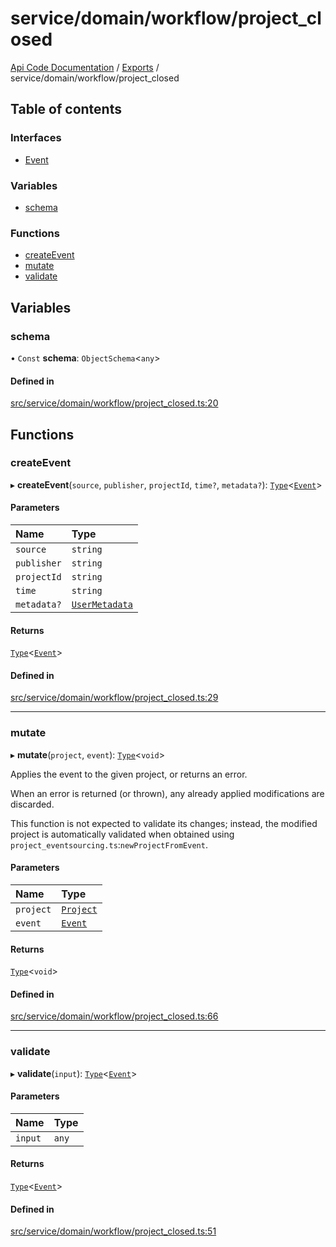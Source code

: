 # service/domain/workflow/project\_closed
 
[Api Code Documentation](../README.md) / [Exports](../modules.md) / service/domain/workflow/project\_closed

## Table of contents

### Interfaces

- [Event](../interfaces/service_domain_workflow_project_closed.Event.md)

### Variables

- [schema](service_domain_workflow_project_closed.md#schema)

### Functions

- [createEvent](service_domain_workflow_project_closed.md#createevent)
- [mutate](service_domain_workflow_project_closed.md#mutate)
- [validate](service_domain_workflow_project_closed.md#validate)

## Variables

### schema

• `Const` **schema**: `ObjectSchema`\<`any`\>

#### Defined in

[src/service/domain/workflow/project_closed.ts:20](https://github.com/openkfw/TruBudget/blob/3cf6626/api/src/service/domain/workflow/project_closed.ts#L20)

## Functions

### createEvent

▸ **createEvent**(`source`, `publisher`, `projectId`, `time?`, `metadata?`): [`Type`](result.md#type)\<[`Event`](../interfaces/service_domain_workflow_project_closed.Event.md)\>

#### Parameters

| Name | Type |
| :------ | :------ |
| `source` | `string` |
| `publisher` | `string` |
| `projectId` | `string` |
| `time` | `string` |
| `metadata?` | [`UserMetadata`](service_domain_metadata.md#usermetadata) |

#### Returns

[`Type`](result.md#type)\<[`Event`](../interfaces/service_domain_workflow_project_closed.Event.md)\>

#### Defined in

[src/service/domain/workflow/project_closed.ts:29](https://github.com/openkfw/TruBudget/blob/3cf6626/api/src/service/domain/workflow/project_closed.ts#L29)

___

### mutate

▸ **mutate**(`project`, `event`): [`Type`](result.md#type)\<`void`\>

Applies the event to the given project, or returns an error.

When an error is returned (or thrown), any already applied modifications are
discarded.

This function is not expected to validate its changes; instead, the modified project
is automatically validated when obtained using
`project_eventsourcing.ts`:`newProjectFromEvent`.

#### Parameters

| Name | Type |
| :------ | :------ |
| `project` | [`Project`](../interfaces/service_domain_workflow_project.Project.md) |
| `event` | [`Event`](../interfaces/service_domain_workflow_project_closed.Event.md) |

#### Returns

[`Type`](result.md#type)\<`void`\>

#### Defined in

[src/service/domain/workflow/project_closed.ts:66](https://github.com/openkfw/TruBudget/blob/3cf6626/api/src/service/domain/workflow/project_closed.ts#L66)

___

### validate

▸ **validate**(`input`): [`Type`](result.md#type)\<[`Event`](../interfaces/service_domain_workflow_project_closed.Event.md)\>

#### Parameters

| Name | Type |
| :------ | :------ |
| `input` | `any` |

#### Returns

[`Type`](result.md#type)\<[`Event`](../interfaces/service_domain_workflow_project_closed.Event.md)\>

#### Defined in

[src/service/domain/workflow/project_closed.ts:51](https://github.com/openkfw/TruBudget/blob/3cf6626/api/src/service/domain/workflow/project_closed.ts#L51)
